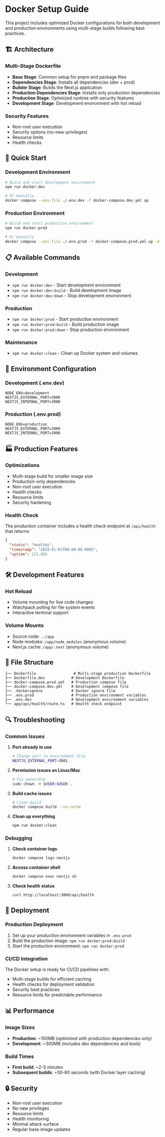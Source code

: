 # Docker Setup Guide

This project includes optimized Docker configurations for both development and production environments using multi-stage builds following best practices.

## 🏗️ Architecture

### Multi-Stage Dockerfile
- **Base Stage**: Common setup for pnpm and package files
- **Dependencies Stage**: Installs all dependencies (dev + prod)
- **Builder Stage**: Builds the Next.js application
- **Production Dependencies Stage**: Installs only production dependencies
- **Production Stage**: Optimized runtime with security features
- **Development Stage**: Development environment with hot reload

### Security Features
- Non-root user execution
- Security options (no-new-privileges)
- Resource limits
- Health checks

## 🚀 Quick Start

### Development Environment
```bash
# Build and start development environment
npm run docker:dev

# Or manually
docker compose --env-file ./.env.dev -f docker-compose.dev.yml up
```

### Production Environment
```bash
# Build and start production environment
npm run docker:prod

# Or manually
docker compose --env-file ./.env.prod -f docker-compose.prod.yml up -d
```

## 📋 Available Commands

### Development
- `npm run docker:dev` - Start development environment
- `npm run docker:dev:build` - Build development image
- `npm run docker:dev:down` - Stop development environment

### Production
- `npm run docker:prod` - Start production environment
- `npm run docker:prod:build` - Build production image
- `npm run docker:prod:down` - Stop production environment

### Maintenance
- `npm run docker:clean` - Clean up Docker system and volumes

## 🔧 Environment Configuration

### Development (.env.dev)
```env
NODE_ENV=development
NEXTJS_EXTERNAL_PORT=3000
NEXTJS_INTERNAL_PORT=3000
```

### Production (.env.prod)
```env
NODE_ENV=production
NEXTJS_EXTERNAL_PORT=3000
NEXTJS_INTERNAL_PORT=3000
```

## 🏭 Production Features

### Optimizations
- Multi-stage build for smaller image size
- Production-only dependencies
- Non-root user execution
- Health checks
- Resource limits
- Security hardening

### Health Check
The production container includes a health check endpoint at `/api/health` that returns:
```json
{
  "status": "healthy",
  "timestamp": "2024-01-01T00:00:00.000Z",
  "uptime": 123.456
}
```

## 🛠️ Development Features

### Hot Reload
- Volume mounting for live code changes
- Watchpack polling for file system events
- Interactive terminal support

### Volume Mounts
- Source code: `.:/app`
- Node modules: `/app/node_modules` (anonymous volume)
- Next.js cache: `/app/.next` (anonymous volume)

## 📁 File Structure

```
├── Dockerfile                 # Multi-stage production Dockerfile
├── Dockerfile.dev            # Development Dockerfile
├── docker-compose.prod.yml   # Production compose file
├── docker-compose.dev.yml    # Development compose file
├── .dockerignore             # Docker ignore file
├── .env.prod                 # Production environment variables
├── .env.dev                  # Development environment variables
└── app/api/health/route.ts   # Health check endpoint
```

## 🔍 Troubleshooting

### Common Issues

1. **Port already in use**
   ```bash
   # Change port in environment file
   NEXTJS_EXTERNAL_PORT=3001
   ```

2. **Permission issues on Linux/Mac**
   ```bash
   # Fix ownership
   sudo chown -R $USER:$USER .
   ```

3. **Build cache issues**
   ```bash
   # Clean build
   docker compose build --no-cache
   ```

4. **Clean up everything**
   ```bash
   npm run docker:clean
   ```

### Debugging

1. **Check container logs**
   ```bash
   docker compose logs nextjs
   ```

2. **Access container shell**
   ```bash
   docker compose exec nextjs sh
   ```

3. **Check health status**
   ```bash
   curl http://localhost:3000/api/health
   ```

## 🚀 Deployment

### Production Deployment
1. Set up your production environment variables in `.env.prod`
2. Build the production image: `npm run docker:prod:build`
3. Start the production environment: `npm run docker:prod`

### CI/CD Integration
The Docker setup is ready for CI/CD pipelines with:
- Multi-stage builds for efficient caching
- Health checks for deployment validation
- Security best practices
- Resource limits for predictable performance

## 📊 Performance

### Image Sizes
- **Production**: ~150MB (optimized with production dependencies only)
- **Development**: ~300MB (includes dev dependencies and tools)

### Build Times
- **First build**: ~2-3 minutes
- **Subsequent builds**: ~30-60 seconds (with Docker layer caching)

## 🔒 Security

- Non-root user execution
- No new privileges
- Resource limits
- Health monitoring
- Minimal attack surface
- Regular base image updates
